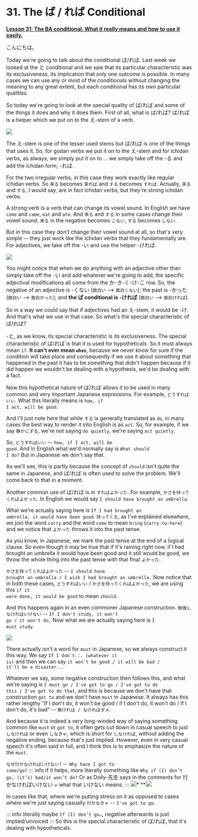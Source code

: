 # **31. The ば / れば Conditional**

[**Lesson 31: The BA conditional. What it really means and how to use it easily.**](https://www.youtube.com/watch?v=O81EPCsPUpw&list=PLg9uYxuZf8x_A-vcqqyOFZu06WlhnypWj&index=33&pp=iAQB)

こんにちは。

Today we're going to talk about the conditional ば/れば. Last week we looked at the と conditional and we saw that its particular characteristic was its exclusiveness, its implication that only one outcome is possible. In many cases we can use any or most of the conditionals without changing the meaning to any great extent, but each conditional has its own particular qualities.

So today we're going to look at the special quality of ば/れば and some of the things it does and why it does them. First of all, what is ば/れば? ば/れば is a helper which we put on to the え-stem of a verb.

![](media/image409.webp)

The え-stem is one of the lesser used stems but ば/れば is one of the things that uses it. So, for godan verbs we put it on to the え-stem and for ichidan verbs, as always, we simply put it on to ... we simply take off the -る and add the ichidan form, -れば.

For the two irregular verbs, in this case they work exactly like regular ichidan verbs. So <code>来る</code> becomes <code>来れば</code> and <code>する</code> becomes <code>すれば</code>. Actually, <code>来る</code> and <code>する</code>, I would say, are in fact ichidan verbs, but they're strong ichidan verbs.

A strong verb is a verb that can change its vowel sound. In English we have <code>come</code> and <code>came</code>, <code>eat</code> and <code>ate</code>. And <code>来る</code> and <code>する</code> in some cases change their vowel sound. <code>来る</code> in the negative becomes <code>こない</code>, <code>する</code> becomes <code>しない</code>.

But in this case they don't change their vowel sound at all, so that's very simple -- they just work like the ichidan verbs that they fundamentally are. For adjectives, we take off the -い and use the helper -ければ.

![](media/image739.webp)

You might notice that when we do anything with an adjective other than simply take off the -い and add whatever we're going to add, the specific adjectival modifications all come from the か-き-く-け-こ row. So, the negative of an adjective is -くない (<code>面白い</code> --> <code>面白くない</code>); the past is -かった (<code>面白い</code> --> <code>面白かった</code>); and **the ば conditional is -ければ** (<code>面白い</code> --> <code>面白ければ</code>).

So in a way we could say that if adjectives had an え-stem, it would be -け. And that's what we use in that case. So what's the special characteristic of ば/れば?

-と, as we know, its special characteristic is its exclusiveness. The special characteristic of ば/れば is that it is used for hypotheticals. So it must always mean <code>if</code>. **It can't ever mean <code>when</code>**, because we never know for sure if the condition will take place and consequently if we use it about something that happened in the past it has to be something that didn't happen because if it did happen we wouldn't be dealing with a hypothesis, we'd be dealing with a fact.

Now this hypothetical nature of ば/れば allows it to be used in many common and very important Japanese expressions. For example, <code>どうすればいい</code>. What this literally means is <code>how, if I act, will be good</code>.

And I'll just note here that while <code>する</code> is generally translated as <code>do</code>, in many cases the best way to render it into English is as <code>act</code>. So, for example, if we say <code>静かにする</code>, we're not saying <code>do quietly</code>, we're saying <code>act quietly</code>.

So, <code>どうすればいい</code> -- <code>how, if I act, will be good</code>. And in English what we'd normally say is <code>What should I do?</code> But in Japanese we don't say that.

As we'll see, this is partly because the concept of <code>should</code> isn't quite the same in Japanese, and ば/れば is often used to solve the problem. We'll come back to that in a moment.

Another common use of ば/れば is in <code>すればよかった</code>. For example, <code>かさを持ってくればよかった</code>. In English we would say <code>I should have brought an umbrella</code>.

What we're actually saying here is <code>If I had brought an umbrella, it would have been good</code>. <code>持ってくる</code>, as I've explained elsewhere, we join the word <code>carry</code> and the word <code>come</code> to mean <code>bring</code> (<code>carry-to-here</code>) and we notice that <code>よかった</code> throws it into the past tense.

As you know, in Japanese, we mark the past tense at the end of a logical clause. So even though it may be true that if it's raining right now, if I had brought an umbrella it would have been good and it still would be good, we throw the whole thing into the past tense with that final <code>よかった</code>.

<code>かさを持ってくればよかった</code> -- <code>I should have brought an umbrella / I wish I had brought an umbrella.</code> Now notice that in both these cases, <code>どうすればいい</code> / <code>かさを持ってくればよかった</code>, we are using this <code>if it were done, it would be good</code> to mean <code>should</code>.

And this happens again in an even commoner Japanese construction. <code>勉強しなければいけない</code> -- <code>If I don't study, it won't go / it won't do.</code> Now what we are actually saying here is <code>I must study</code>.

![](media/image1010.webp)

There actually isn't a word for <code>must</code> in Japanese, so we always construct it this way. We say <code>If I don't... (whatever it is)</code> and then we can say <code>it won't be good / it will be bad / it'll be a disaster...</code>

Whatever we say, some negative construction then follows this, and what we're saying is <code>I must go / I've got to go / I've got to do this / I've got to do that</code>, and this is because we don't have that construction <code>got to</code> and we don't have <code>must</code> in Japanese. It always has this rather lengthy "If I don't do, it won't be good / if I don't do, it won't do / If I don't do, it's bad" -- <code>無ければ / なければダメ</code>.

And because it is indeed a very long-winded way of saying something common like <code>must</code> or <code>got to</code>, it often gets cut down in casual speech to just <code>しなければ</code> or even <code>しなきゃ</code>, which is short for <code>しなければ</code>, without adding the negative ending, because that's just implied. However, even in very casual speech it's often said in full, and I think this is to emphasize the nature of the <code>must</code>.

<code>なぜ行かなければいけない?</code> -- <code>Why have I got to come/go?</code>
::: info
if it helps, more literally something like <code>Why if (I) don’t go, (it’s) bad/it won’t do?</code>
Or as Dolly-先生 says in the comments for 行かなければいけない + what that いけない means:
:::
*![](media/image1040.webp)**
**![](media/image1003.webp)

In cases like that, where we're putting stress on it as opposed to cases where we're just saying casually <code>行かなきゃ</code> -- <code>I've got to go</code>.

::: info
literally maybe <code>If (I) don’t go…</code>, negative afterwards is just implied/unvoiced
:::
So this is the special characteristic of ば/れば, that it's dealing with hypotheticals.
